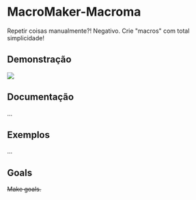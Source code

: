 # MacroMaker-Macroma
Repetir coisas manualmente?! Negativo. Crie "macros" com total simplicidade!

## Demonstração
![](https://cdn.discordapp.com/attachments/663448830401970178/678716127232131092/example.png)

## Documentação
...

## Exemplos
...

## Goals
~~Make goals.~~
